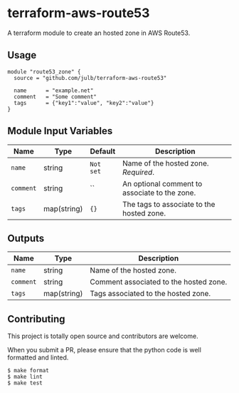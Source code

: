 # terraform-aws-route53

A terraform module to create an hosted zone in AWS Route53.

## Usage

```hcl
module "route53_zone" {
  source = "github.com/julb/terraform-aws-route53"

  name      = "example.net"
  comment   = "Some comment"
  tags      = {"key1":"value", "key2":"value"}
}
```

## Module Input Variables

| Name      | Type        | Default   | Description                                   |
| --------- | ----------- | --------- | --------------------------------------------- |
| `name`    | string      | `Not set` | Name of the hosted zone. _Required_.          |
| `comment` | string      | ``        | An optional comment to associate to the zone. |
| `tags`    | map(string) | `{}`      | The tags to associate to the hosted zone.     |

## Outputs

| Name      | Type        | Description                            |
| --------- | ----------- | -------------------------------------- |
| `name`    | string      | Name of the hosted zone.               |
| `comment` | string      | Comment associated to the hosted zone. |
| `tags`    | map(string) | Tags associated to the hosted zone.    |

## Contributing

This project is totally open source and contributors are welcome.

When you submit a PR, please ensure that the python code is well formatted and linted.

```
$ make format
$ make lint
$ make test
```
